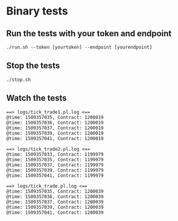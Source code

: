 # Binary tests

## Run the tests with your token and endpoint

```
./run.sh --token [yourtoken] --endpoint [yourendpoint]
```

## Stop the tests

```
./stop.sh
```

## Watch the tests

```
==> logs/tick_trade1.pl.log <==
@time: 1509357035, Contract: 1200019
@time: 1509357036, Contract: 1200019
@time: 1509357037, Contract: 1200019
@time: 1509357039, Contract: 1200019
@time: 1509357041, Contract: 1200019

==> logs/tick_trade2.pl.log <==
@time: 1509357033, Contract: 1199979
@time: 1509357035, Contract: 1199979
@time: 1509357037, Contract: 1199979
@time: 1509357039, Contract: 1199979
@time: 1509357041, Contract: 1199979

==> logs/tick_trade.pl.log <==
@time: 1509357035, Contract: 1200039
@time: 1509357036, Contract: 1200039
@time: 1509357037, Contract: 1200039
@time: 1509357039, Contract: 1200039
@time: 1509357041, Contract: 1200039
```
